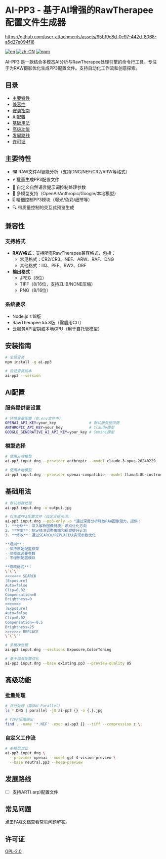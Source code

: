 # AI-PP3 - 基于AI增强的RawTherapee配置文件生成器

https://github.com/user-attachments/assets/95bf9e8d-0c97-442d-8068-a5d27e094f18

[![en](https://img.shields.io/badge/lang-en-red.svg)](README.md) [![zh-CN](https://img.shields.io/badge/lang-zh--CN-yellow.svg)](README.zh-CN.md) [![npm](https://img.shields.io/npm/dt/ai-pp3.svg)](https://www.npmjs.com/package/ai-pp3)

AI-PP3 是一款结合多模态AI分析与RawTherapee处理引擎的命令行工具，专注于为RAW摄影优化生成PP3配置文件。支持自动化工作流和创意探索。

## 目录

- [主要特性](#主要特性)
- [兼容性](#兼容性)
- [安装指南](#安装指南)
- [AI配置](#ai配置)
- [基础用法](#基础用法)
- [高级功能](#高级功能)
- [发展路线](#发展路线)
- [许可证](#许可证)

## 主要特性

- 🖼️ RAW文件AI智能分析（支持DNG/NEF/CR2/ARW等格式）
- ⚡ 批量生成PP3配置文件
- 📝 自定义自然语言提示词控制处理参数
- 🔀 多模型支持（OpenAI/Anthropic/Google/本地模型）
- 🎚️ 精细控制PP3模块（曝光/色彩/细节等）
- 🔍 带质量控制的交互式预览生成

## 兼容性

### 支持格式

- **RAW格式**：支持所有RawTherapee兼容格式，包括：
  - 常见格式：CR2/CR3、NEF、ARW、RAF、DNG
  - 其他格式：IIQ、PEF、RW2、ORF
- **输出格式**：
  - JPEG（8位）
  - TIFF（8/16位，支持ZLIB/NONE压缩）
  - PNG（8/16位）

### 系统要求

- Node.js ≥18版
- RawTherapee ≥5.8版（需启用CLI）
- 云服务API密钥或本地GPU（用于自托管模型）

## 安装指南

```bash
# 全局安装
npm install -g ai-pp3

# 验证安装版本
ai-pp3 --version
```

## AI配置

### 服务提供商设置

```bash
# 环境变量配置（在.env文件中）
OPENAI_API_KEY=your_key               # 默认服务提供商
ANTHROPIC_API_KEY=your_key            # Claude模型
GOOGLE_GENERATIVE_AI_API_KEY=your_key # Gemini模型
```

### 模型选择

```bash
# 使用云端模型
ai-pp3 input.dng --provider anthropic --model claude-3-opus-20240229

# 使用本地模型
ai-pp3 input.dng --provider openai-compatible --model llama3:8b-instruct-q5_K_M
```

## 基础用法

```bash
# 默认参数处理
ai-pp3 input.dng -o output.jpg

# 仅生成PP3配置文件（自定义提示词）
ai-pp3 input.dng --pp3-only -p "通过深度分析释放RAW图像潜力，提供：
1. **分析**：深入解析图像特质，识别优化方向
2. **方案**：制定精准调整策略和视觉提升计划
3. **修改**：通过SEARCH/REPLACE块实现参数优化

**规则**：
- 保持原始配置框架
- 仅修改必要参数
- 不增删配置模块

**修改格式**：
\`\`\`
<<<<<<< SEARCH
[Exposure]
Auto=false
Clip=0.02
Compensation=0
Brightness=0
=======
[Exposure]
Auto=false
Clip=0.02
Compensation=-0.5
Brightness=25
>>>>>>> REPLACE
\`\`\`"

# 多模块处理
ai-pp3 input.dng --sections Exposure,ColorToning

# 基于现有配置优化
ai-pp3 input.dng --base existing.pp3 --preview-quality 85
```

## 高级功能

### 批量处理

```bash
# 并行处理（需GNU Parallel）
ls *.DNG | parallel -j8 ai-pp3 {} -o {.}.jpg

# TIFF压缩输出
find . -name '*.NEF' -exec ai-pp3 {} --tiff --compression z \;
```

### 自定义工作流

```bash
# 多模型对比
ai-pp3 input.dng \
  --provider openai --model gpt-4-vision-preview \
  --base neutral.pp3 --keep-preview
```

## 发展路线

- [ ] 支持ART(.arp)配置文件

## 常见问题

点击[FAQ文档](faq.zh-CN.md)查看常见问题解答。

## 许可证

[GPL-2.0](LICENSE)

